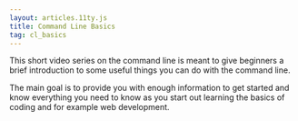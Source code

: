 ```yaml
---
layout: articles.11ty.js
title: Command Line Basics
tag: cl_basics
---
```


This short video series on the command line is meant to give beginners a brief introduction to some useful things you can do with the command line. 

The main goal is to provide you with enough information to get started and know everything you need to know as you start out learning the basics of coding and for example web development.
